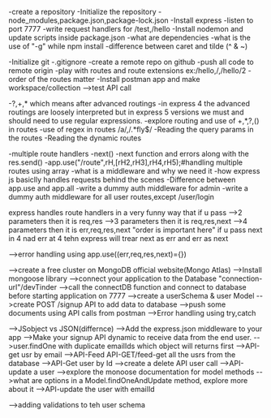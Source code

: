 -create a repository
-Initialize the repository
-node_modules,package.json,package-lock.json
-Install express
-listen to port 7777
-write request handlers for /test,/hello
-Install nodemon and update scripts inside package.json
-what are dependencies
-what is the use of "-g" while npm install
-difference between caret and tilde (^ & ~)


-Initialize git
-.gitignore
-create a remote repo on github
-push all code to remote origin
-play with routes and route extensions ex:/hello,/,/hello/2
-order of the routes matter
-Install postman app and make workspace/collection -->test API call

-?,+,*  which means after advanced routings
-in express 4 the advanced routings are loosely interpreted but in express 5 versions we must and should need to use regular expressions.
-explore routing and use of +,*,?,() in routes
-use of regex in routes /a/,/.*fly$/
-Reading the query params in the routes
-Reading the dynamic routes

-multiple route handlers
-next()
-next function and errors along with the res.send()
-app.use("/route",rH,[rH2,rH3],rH4,rH5);#handling multiple routes using array
-what is a middleware and why we need it
-how express js basiclly handles requests behind the scenes
-Difference between app.use and app.all
-write a dummy auth middleware for admin
-write a dummy auth middleware for all user routes,except /user/login

express handles route handlers in a very funny way that if u pass 
-->2 parameters then it is req,res
-->3 parameters then it is req,res,next
-->4 parameters then it is err,req,res,next
"order is important here" if u pass next in 4 nad err at 4 tehn express will trear next as err and err as next

-->error handling using app.use((err,req,res,next)={})

-->create a free cluster on MongoDB official website(Mongo Atlas)
-->Install mongoose library
-->connect your application to the Database "connection-url"/devTinder
-->call the connectDB function and connect to database before starting application on 7777
-->create a userSchema & user Model
-->create POST /signup API to add data to database
-->push some documents using API calls from postman
-->Error handling using try,catch

-->JSobject vs JSON(differnce)
-->Add the express.json middleware to your app
-->Make your signup API dynamic to receive data from the end user.
-->user.findOne with duplicate emailIds which object will returns first
-->API-get usr by email
-->API-Feed API-GET/feed-get all the usrs from the database
-->API-Get user by Id
-->create a delete API user call
-->API-update a user
-->explore the monoose documentation for model methods
-->what are options in a Model.findOneAndUpdate method, explore more about it
-->API-update the user with emailId



-->adding validations to teh user schema